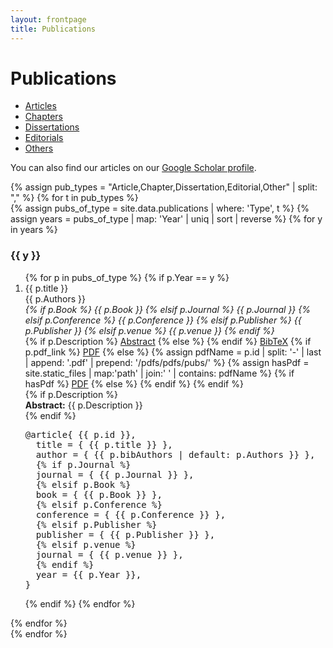 ```yaml
---
layout: frontpage
title: Publications
---
```


<link rel="stylesheet" href="https://cdnjs.cloudflare.com/ajax/libs/font-awesome/6.5.1/css/all.min.css">
<link rel="stylesheet" href="{{ ASSET_PATH }}/css/publications.css">

# Publications

<div class="navbar">
    <div class="navbar-inner">
        <ul id="pub-tabs" class="nav nav-tabs">
            <li id="tab-article" class="active"><a href="javascript:showPubType('Article')">Articles</a></li>
            <li id="tab-chapter"><a href="javascript:showPubType('Chapter')">Chapters</a></li>
            <li id="tab-dissertation"><a href="javascript:showPubType('Dissertation')">Dissertations</a></li>
            <li id="tab-editorial"><a href="javascript:showPubType('Editorial')">Editorials</a></li>
            <li id="tab-other"><a href="javascript:showPubType('Other')">Others</a></li>
        </ul>
    </div>
</div>

<p>
You can also find our articles on our
<a href="https://scholar.google.com/citations?hl=en&user=ZvYwdsUAAAAJ">Google Scholar profile</a>.
</p>

<div id="pub-lists">
{% assign pub_types = "Article,Chapter,Dissertation,Editorial,Other" | split: "," %}
{% for t in pub_types %}
  <div id="pub-{{ t | downcase }}" class="pub-type{% if forloop.first %} active{% endif %}">
    {% assign pubs_of_type = site.data.publications | where: 'Type', t %}
    {% assign years = pubs_of_type | map: 'Year' | uniq | sort | reverse %}
    {% for y in years %}
      <h3 class="pubyear">{{ y }}</h3>
      <ol>
      {% for p in pubs_of_type %}
        {% if p.Year == y %}
          <li class="pub-entry">
            <span class="pub-title">{{ p.title }}</span><br>
            <span class="pub-authors">{{ p.Authors }}</span><br>
            <em>
              {% if p.Book %}
                {{ p.Book }}
              {% elsif p.Journal %}
                {{ p.Journal }}
              {% elsif p.Conference %}
                {{ p.Conference }}
              {% elsif p.Publisher %}
                {{ p.Publisher }}
              {% elsif p.venue %}
                {{ p.venue }}
              {% endif %}
            </em>
            <div class="pub-icons">
              {% if p.Description %}
                <a href="javascript:void(0);" onclick="toggleSection('tab-abs-{{ p.id }}')" class="pub-action"><i class="fas fa-file-alt"></i> Abstract</a>
              {% else %}
                <i class="fas fa-file-alt disabled"></i>
              {% endif %}
              <a href="javascript:void(0);" onclick="toggleSection('tab-bib-{{ p.id }}')" class="pub-action"><i class="fas fa-code"></i> BibTeX</a>
              {% if p.pdf_link %}
                <a href="{{ p.pdf_link }}" target="_blank" class="pub-action"><i class="fas fa-file-pdf"></i> PDF</a>
              {% else %}
                {% assign pdfName = p.id | split: '-' | last | append: '.pdf' | prepend: '/pdfs/pdfs/pubs/' %}
                {% assign hasPdf = site.static_files | map:'path' | join:' ' | contains: pdfName %}
                {% if hasPdf %}
                  <a href="{{ pdfName }}" target="_blank" class="pub-action"><i class="fas fa-file-pdf"></i> PDF</a>
                {% else %}
                  <i class="fas fa-file-pdf disabled"></i>
                {% endif %}
              {% endif %}
            </div>
            {% if p.Description %}
            <div id="tab-abs-{{ p.id }}" class="pub-abstract">
              <strong>Abstract:</strong> {{ p.Description }}
            </div>
            {% endif %}
            <pre id="tab-bib-{{ p.id }}" class="pub-bibtex">@article{ {{ p.id }},
  title = { {{ p.title }} },
  author = { {{ p.bibAuthors | default: p.Authors }} },
  {% if p.Journal %}
  journal = { {{ p.Journal }} },
  {% elsif p.Book %}
  book = { {{ p.Book }} },
  {% elsif p.Conference %}
  conference = { {{ p.Conference }} },
  {% elsif p.Publisher %}
  publisher = { {{ p.Publisher }} },
  {% elsif p.venue %}
  journal = { {{ p.venue }} },
  {% endif %}
  year = {{ p.Year }},
}</pre>
          </li>
        {% endif %}
      {% endfor %}
      </ol>
    {% endfor %}
  </div>
{% endfor %}
</div>

<script>
function showPubType(type){
  document.querySelectorAll('.pub-type').forEach(function(div){
    if(div.id === 'pub-'+type.toLowerCase()){
      div.classList.add('active');
    } else {
      div.classList.remove('active');
    }
  });
  document.querySelectorAll('#pub-tabs li').forEach(function(li){
    if(li.id === 'tab-'+type.toLowerCase()){
      li.classList.add('active');
    } else {
      li.classList.remove('active');
    }
  });
}

function toggleSection(sectionId){
  var el = document.getElementById(sectionId);
  if(!el) return;
  el.classList.toggle('show');
}
</script>
